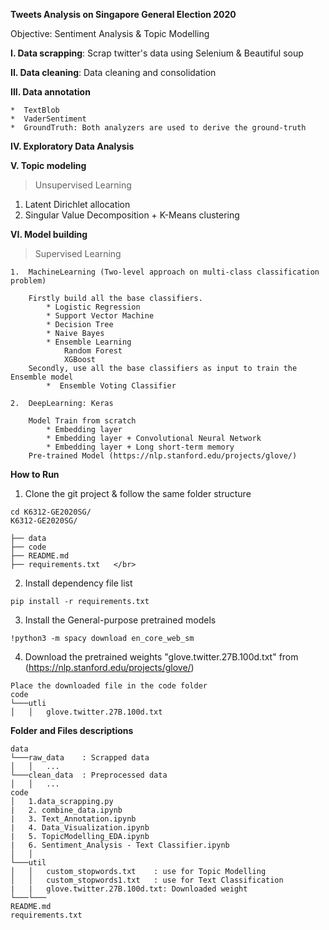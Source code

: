 **Tweets Analysis on Singapore General Election 2020**

Objective: Sentiment Analysis & Topic Modelling

**I. Data scrapping**: Scrap twitter's data using Selenium & Beautiful soup

**II. Data cleaning**: Data cleaning and consolidation

**III. Data annotation**

    *  TextBlob
    *  VaderSentiment
    *  GroundTruth: Both analyzers are used to derive the ground-truth
    
**IV.	Exploratory Data Analysis**

**V. Topic modeling**  

> Unsupervised Learning 

1. Latent Dirichlet allocation 
2. Singular Value Decomposition + K-Means clustering


**VI. Model building**

> Supervised Learning 

    1.  MachineLearning (Two-level approach on multi-class classification problem)
            
        Firstly build all the base classifiers.
            * Logistic Regression 
            * Support Vector Machine
            * Decision Tree
            * Naive Bayes
            * Ensemble Learning
                Random Forest
                XGBoost
        Secondly, use all the base classifiers as input to train the Ensemble model 
            *  Ensemble Voting Classifier

    2.  DeepLearning: Keras 
        
        Model Train from scratch
            * Embedding layer
            * Embedding layer + Convolutional Neural Network
            * Embedding layer + Long short-term memory
        Pre-trained Model (https://nlp.stanford.edu/projects/glove/)
        



**How to Run**

1) Clone the git project & follow the same folder structure
```
cd K6312-GE2020SG/
K6312-GE2020SG/

├── data     
├── code      
├── README.md  
├── requirements.txt   </br> 
```

2) Install dependency file list </br>
```
pip install -r requirements.txt 
```

3) Install the General-purpose pretrained models </br>
```
!python3 -m spacy download en_core_web_sm 
```
4) Download the pretrained weights "glove.twitter.27B.100d.txt" from (https://nlp.stanford.edu/projects/glove/) </br>

```
Place the downloaded file in the code folder
code
└───utli
│   │   glove.twitter.27B.100d.txt
```

**Folder and Files descriptions**

```
data
└───raw_data    : Scrapped data 
│   │   ...
└───clean_data  : Preprocessed data
│   │   ...
code
│   1.data_scrapping.py 
|   2. combine_data.ipynb
|   3. Text_Annotation.ipynb
|   4. Data_Visualization.ipynb
|   5. TopicModelling_EDA.ipynb
|   6. Sentiment_Analysis - Text Classifier.ipynb   
│   │ 
└───util
│   │   custom_stopwords.txt    : use for Topic Modelling
│   │   custom_stopwords1.txt   : use for Text Classification
|   |   glove.twitter.27B.100d.txt: Downloaded weight
└───└───
README.md
requirements.txt
```


